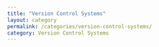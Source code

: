 ```yaml
---
title: "Version Control Systems"
layout: category
permalink: /categories/version-control-systems/
category: Version Control Systems
---
```

